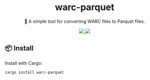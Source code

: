 <h1 align="center">
warc-parquet
</h1>

<p align="center">
🥠 A simple tool for converting WARC files to Parquet files.
</p>

<div align="center">
<a href="https://crates.io/crates/warc-parquet">
<img src="https://img.shields.io/crates/v/warc-parquet.svg" />
</a>
<a href="https://docs.rs/warc-parquet">
<img src="https://docs.rs/warc-parquet/badge.svg" />
</a>
</div>

## 📦 Install

Install with Cargo:

```sh
cargo install warc-parquet
```
